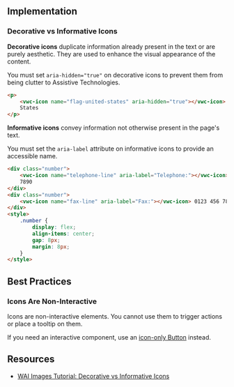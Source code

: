 ## Implementation

### Decorative vs Informative Icons

**Decorative icons** duplicate information already present in the text or are purely aesthetic. They are used to enhance the visual appearance of the content.

You must set `aria-hidden="true"` on decorative icons to prevent them from being clutter to Assistive Technologies.

```html preview
<p>
	<vwc-icon name="flag-united-states" aria-hidden="true"></vwc-icon> United
	States
</p>
```

**Informative icons** convey information not otherwise present in the page's text.

You must set the `aria-label` attribute on informative icons to provide an accessible name.

```html preview
<div class="number">
	<vwc-icon name="telephone-line" aria-label="Telephone:"></vwc-icon> 0123 456
	7890
</div>
<div class="number">
	<vwc-icon name="fax-line" aria-label="Fax:"></vwc-icon> 0123 456 7890
</div>
<style>
	.number {
		display: flex;
		align-items: center;
		gap: 8px;
		margin: 8px;
	}
</style>
```

## Best Practices

### Icons Are Non-Interactive

Icons are non-interactive elements. You cannot use them to trigger actions or place a tooltip on them.

If you need an interactive component, use an [icon-only Button](/components/button/#icon-only) instead.

## Resources

- [WAI Images Tutorial: Decorative vs Informative Icons](https://www.w3.org/WAI/tutorials/images/)

